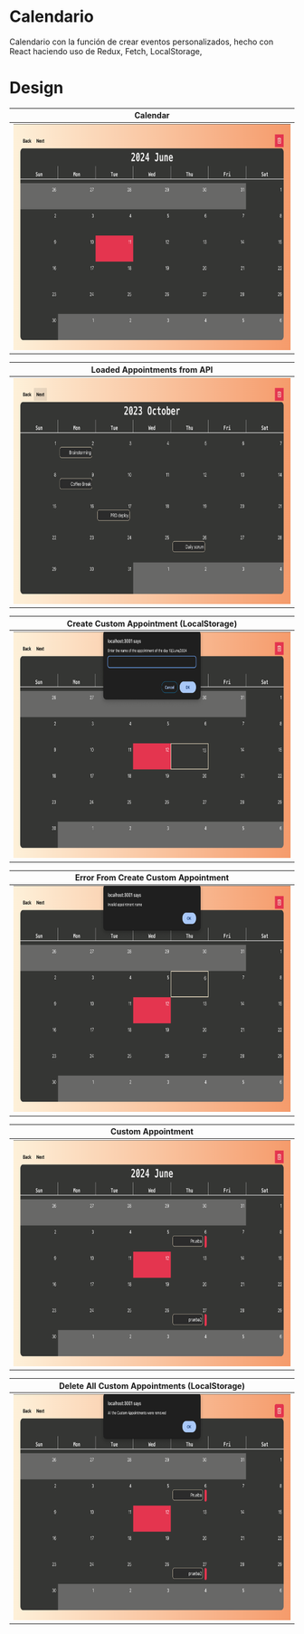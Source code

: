 # Calendario
Calendario con la función de crear eventos personalizados, hecho con React haciendo uso de Redux, Fetch, LocalStorage,

# Design
 |     Calendar    |
|:-------------:|
| <img src="/design/Calendar.png" alt="drawing" height="400"/>|  

|     Loaded Appointments from API    |
|:-------------:|
| <img src="/design/ApiAppointments.png" alt="drawing" height="400"/>|  

|  Create Custom Appointment (LocalStorage)  |      
|:----------:|
| <img src="/design/CreateCustomAppointment.png" alt="drawing" height="400"/> |

|  Error From Create Custom Appointment |      
|:----------:|
| <img src="/design/ErrorCreateCustomAppointment.png" alt="drawing" height="400"/> |

|  Custom Appointment |      
|:----------:|
| <img src="/design/CustomAppointments.png" alt="drawing" height="400"/> |

|  Delete All Custom Appointments (LocalStorage) |      
|:----------:|
| <img src="/design/RemoveCustomAppointments.png" alt="drawing" height="400"/> |

